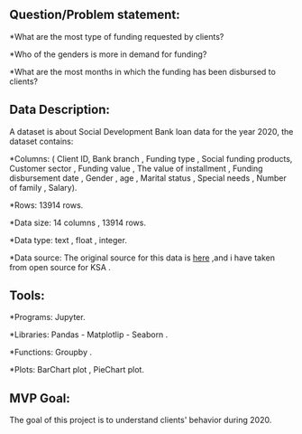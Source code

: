 ## Question/Problem statement:

*What are the most type of funding requested by clients?

*Who of the genders is more in demand for funding?

*What are the most months in which the funding has been disbursed to clients?




## Data Description: 

A dataset is about Social Development Bank loan data for the year 2020, the dataset contains:
	
*Columns: ( Client ID,  Bank branch , Funding type , Social funding products, Customer sector , Funding value , The value of installment , Funding disbursement date , Gender , age , Marital status , Special needs , Number of family , Salary).

*Rows: 13914 rows.

*Data size: 14 columns , 13914 rows.

*Data type: text , float , integer.

*Data source: The original source for this data is <a href="https://data.gov.sa/Data/ar/dataset/social-development-bank-loans-for-2020">here</a> ,and i have taken from open source for KSA .




## Tools:

*Programs:  Jupyter.

*Libraries:  Pandas - Matplotlip - Seaborn  .

*Functions: Groupby .


*Plots: BarChart plot , PieChart plot.



## MVP Goal:
The goal of this project is to understand clients' behavior during 2020.
